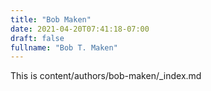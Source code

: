```yaml
---
title: "Bob Maken"
date: 2021-04-20T07:41:18-07:00
draft: false
fullname: "Bob T. Maken"
---
```

This is content/authors/bob-maken/_index.md
